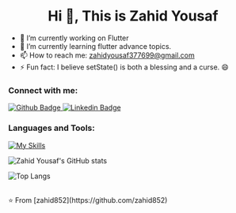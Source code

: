 <h1 align="center">Hi 👋, This is Zahid Yousaf</h1> 

- 🔭 I’m currently working on Flutter
- 🌱 I’m currently learning flutter advance topics.
- 📫 How to reach me: zahidyousaf377699@gmail.com
- ⚡ Fun fact: I believe setState() is both a blessing and a curse. 😄

### Connect with me:
<div id="badges">
  <a href="https://github.com/zahid852">
    <img src="https://img.shields.io/badge/Github-white?style=for-the-badge&logo=Github&logoColor=black" alt="Github Badge"/>
  </a>
  <a href="https://www.linkedin.com/in/zahidyousaf7/">
    <img src="https://img.shields.io/badge/Linkedin-blue?style=for-the-badge&logo=linkedin&logoColor=white" alt="Linkedin Badge"/>
  </a>
</div>

### Languages and Tools:
[![My Skills](https://skillicons.dev/icons?i=flutter,dart,firebase,github,git,postman,figma&perline=5)](https://skillicons.dev)

![Zahid Yousaf's GitHub stats](https://github-readme-stats.vercel.app/api?username=zahid852&show_icons=true&theme=dark)

![Top Langs](https://github-readme-stats.vercel.app/api/top-langs/?username=zahid852&theme=dark)


<br>
⭐️ From [zahid852](https://github.com/zahid852)
